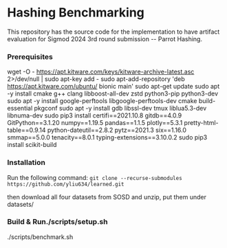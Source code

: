 
# Hashing Benchmarking

This repository has the source code for the implementation to have artifact evaluation for Sigmod 2024 3rd round submission -- Parrot Hashing. 


### Prerequisites

wget -O - https://apt.kitware.com/keys/kitware-archive-latest.asc 2>/dev/null | sudo apt-key add -
sudo apt-add-repository 'deb https://apt.kitware.com/ubuntu/ bionic main'
sudo apt-get update
sudo apt -y install cmake g++ clang libboost-all-dev zstd python3-pip python3-dev
sudo apt -y install google-perftools libgoogle-perftools-dev cmake build-essential pkgconf
sudo apt -y install gdb libssl-dev tmux liblua5.3-dev libnuma-dev
sudo pip3 install certifi==2021.10.8 gitdb==4.0.9 GitPython==3.1.20 numpy==1.19.5 pandas==1.1.5 plotly==5.3.1 pretty-html-table==0.9.14 python-dateutil==2.8.2 pytz==2021.3 six==1.16.0 smmap==5.0.0 tenacity==8.0.1 typing-extensions==3.10.0.2
sudo pip3 install scikit-build

### Installation 

Run the following command: `git clone --recurse-submodules https://github.com/yliu634/learned.git`

then download all four datasets from SOSD and unzip, put them under datasets/

### Build & Run./scripts/setup.sh
./scripts/benchmark.sh